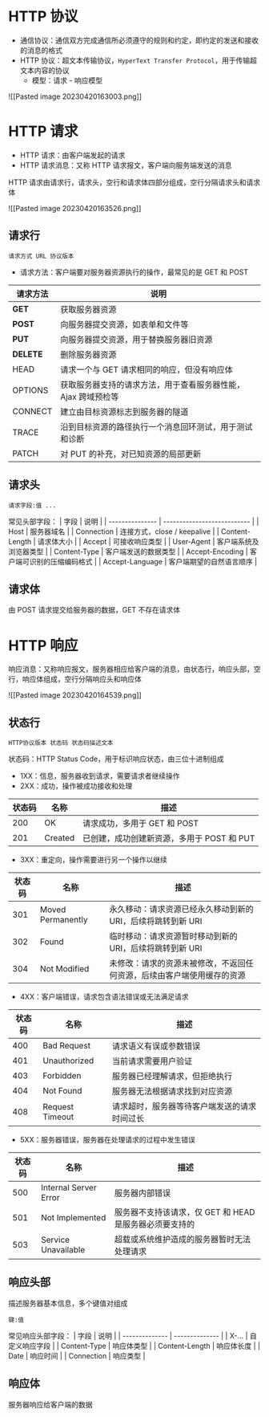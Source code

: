 # HTTP 协议

- 通信协议：通信双方完成通信所必须遵守的规则和约定，即约定的发送和接收的消息的格式
- HTTP 协议：超文本传输协议，`HyperText Transfer Protocol`，用于传输超文本内容的协议
	- 模型：请求 - 响应模型

![[Pasted image 20230420163003.png]]

# HTTP 请求

- HTTP 请求：由客户端发起的请求
- HTTP 请求消息：又称 HTTP 请求报文，客户端向服务端发送的消息

HTTP 请求由请求行，请求头，空行和请求体四部分组成，空行分隔请求头和请求体

![[Pasted image 20230420163526.png]]

## 请求行

`请求方式 URL 协议版本`

- 请求方法：客户端要对服务器资源执行的操作，最常见的是 GET 和 POST

| 请求方法   | 说明                                                          |
| ---------- | ------------------------------------------------------------- |
| **GET**    | 获取服务器资源                                                |
| **POST**   | 向服务器提交资源，如表单和文件等                              |
| **PUT**    | 向服务器提交资源，用于替换服务器旧资源                        |
| **DELETE** | 删除服务器资源                                                |
| HEAD       | 请求一个与 GET 请求相同的响应，但没有响应体                   |
| OPTIONS    | 获取服务器支持的请求方法，用于查看服务器性能，Ajax 跨域预检等 |
| CONNECT    | 建立由目标资源标志到服务器的隧道                              |
| TRACE      | 沿到目标资源的路径执行一个消息回环测试，用于测试和诊断        |
| PATCH      | 对 PUT 的补充，对已知资源的局部更新                           |

## 请求头

`请求字段:值 ...`

常见头部字段：
| 字段            | 说明                        |
| --------------- | --------------------------- |
| Host            | 服务器域名                  |
| Connection      | 连接方式，close / keepalive |
| Content-Length  | 请求体大小                  |
| Accept          | 可接收响应类型              |
| User-Agent      | 客户端系统及浏览器类型      | 
| Content-Type    | 客户端发送的数据类型        |
| Accept-Encoding | 客户端可识别的压缩编码格式  |
| Accept-Language | 客户端期望的自然语言顺序    |

## 请求体

由 POST 请求提交给服务器的数据，GET 不存在请求体

# HTTP 响应

响应消息：又称响应报文，服务器相应给客户端的消息，由状态行，响应头部，空行，响应体组成，空行分隔响应头和响应体

![[Pasted image 20230420164539.png]]

## 状态行

`HTTP协议版本 状态码 状态码描述文本`

状态码：HTTP Status Code，用于标识响应状态，由三位十进制组成

- 1XX：信息，服务器收到请求，需要请求者继续操作
- 2XX：成功，操作被成功接收和处理

| 状态码 | 名称    | 描述                                       |
| ------ | ------- | ------------------------------------------ |
| 200    | OK      | 请求成功，多用于 GET 和 POST               |
| 201    | Created | 已创建，成功创建新资源，多用于 POST 和 PUT | 

- 3XX：重定向，操作需要进行另一个操作以继续

| 状态码 | 名称              | 描述                                                                   |
| ------ | ----------------- | ---------------------------------------------------------------------- |
| 301    | Moved Permanently | 永久移动：请求资源已经永久移动到新的 URI，后续将跳转到新 URI           |
| 302    | Found             | 临时移动：请求资源暂时移动到新的 URI，后续将跳转到新 URI               |
| 304    | Not Modified      | 未修改：请求的资源未被修改，不返回任何资源，后续由客户端使用缓存的资源 | 

- 4XX：客户端错误，请求包含语法错误或无法满足请求

| 状态码 | 名称            | 描述                                         |
| ------ | --------------- | -------------------------------------------- |
| 400    | Bad Request     | 请求语义有误或参数错误                       |
| 401    | Unauthorized    | 当前请求需要用户验证                         |
| 403    | Forbidden       | 服务器已经理解请求，但拒绝执行               |
| 404    | Not Found       | 服务器无法根据请求找到对应资源               |
| 408    | Request Timeout | 请求超时，服务器等待客户端发送的请求时间过长 | 

- 5XX：服务器错误，服务器在处理请求的过程中发生错误

| 状态码 | 名称                  | 描述                                                    |
| ------ | --------------------- | ------------------------------------------------------- |
| 500    | Internal Server Error | 服务器内部错误                                          |
| 501    | Not Implemented       | 服务器不支持该请求，仅 GET 和 HEAD 是服务器必须要支持的 |
| 503    | Service Unavailable   | 超载或系统维护造成的服务器暂时无法处理请求              | 

## 响应头部

描述服务器基本信息，多个键值对组成

`键:值`

常见响应头部字段：
| 字段           | 说明           |
| -------------- | -------------- |
| X-...          | 自定义响应字段 |
| Content-Type   | 响应体类型   |
| Content-Length | 响应体长度   |
| Date           | 响应时间       |
| Connection     | 响应类型       | 

## 响应体

服务器响应给客户端的数据